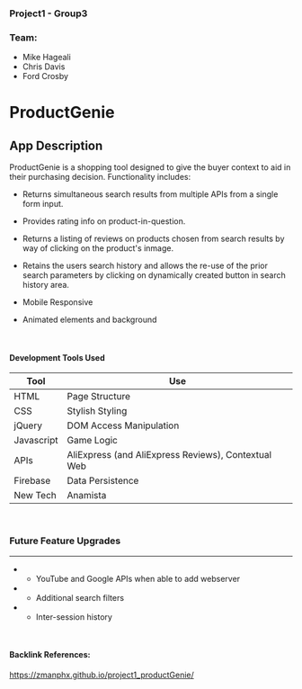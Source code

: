 ### Project1 - Group3

### Team:
- Mike Hageali
- Chris Davis
- Ford Crosby

# ProductGenie

## App Description 

ProductGenie is a shopping tool designed to give the buyer context to aid in their purchasing decision.  Functionality includes:

* Returns simultaneous search results from multiple APIs from a single form input.

* Provides rating info on product-in-question. 

* Returns a listing of reviews on products chosen from search results by way of clicking on the product's inmage.

* Retains the users search history and allows the re-use of the prior search parameters by clicking on dynamically created button in search history area.

* Mobile Responsive

* Animated elements and background

<br>

 #### Development Tools Used
 Tool | Use
 ---- | ---
 HTML | Page Structure
 CSS | Stylish Styling
 jQuery | DOM Access Manipulation
 Javascript | Game Logic
 APIs | AliExpress (and AliExpress Reviews), Contextual Web
 Firebase | Data Persistence
 New Tech | Anamista

<br>

### Future Feature Upgrades
-------
*  + YouTube and Google APIs when able to add webserver
*  + Additional search filters
*  + Inter-session history


<br>
 
#### Backlink References:

https://zmanphx.github.io/project1_productGenie/
